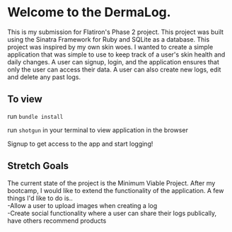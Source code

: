 # Welcome to the DermaLog. 

This is my submission for Flatiron's Phase 2 project. This project was built using the Sinatra Framework for Ruby and SQLite as a database. This project was inspired by my own skin woes. I wanted to create a simple application that was simple to use to keep track of a user's skin health and daily changes. A user can signup, login, and the application ensures that only the user can access their data. A user can also create new logs, edit and delete any past logs. 

## To view
run `bundle install`     

run `shotgun` in your terminal to view application in the browser

Signup to get access to the app and start logging!

## Stretch Goals
The current state of the project is the Minimum Viable Project. After my bootcamp, I would like to extend the functionality of the application. A few things I'd like to do is.. 
<br>
-Allow a user to upload images when creating a log
<br>
-Create social functionality where a user can share their logs publically, have others recommend products


